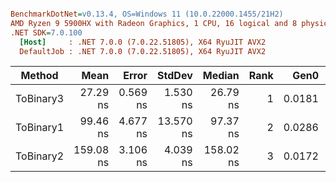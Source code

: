 ``` ini

BenchmarkDotNet=v0.13.4, OS=Windows 11 (10.0.22000.1455/21H2)
AMD Ryzen 9 5900HX with Radeon Graphics, 1 CPU, 16 logical and 8 physical cores
.NET SDK=7.0.100
  [Host]     : .NET 7.0.0 (7.0.22.51805), X64 RyuJIT AVX2
  DefaultJob : .NET 7.0.0 (7.0.22.51805), X64 RyuJIT AVX2


```
|    Method |      Mean |    Error |    StdDev |    Median | Rank |   Gen0 | Allocated |
|---------- |----------:|---------:|----------:|----------:|-----:|-------:|----------:|
| ToBinary3 |  27.29 ns | 0.569 ns |  1.530 ns |  26.79 ns |    1 | 0.0181 |     152 B |
| ToBinary1 |  99.46 ns | 4.677 ns | 13.570 ns |  97.37 ns |    2 | 0.0286 |     240 B |
| ToBinary2 | 159.08 ns | 3.106 ns |  4.039 ns | 158.02 ns |    3 | 0.0172 |     144 B |
